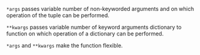 `*args` passes variable number of non-keyworded arguments and on which operation of the tuple can be performed.

`**kwargs` passes variable number of keyword arguments dictionary to function on which operation of a dictionary can be performed.

`*args` and `**kwargs` make the function flexible.
